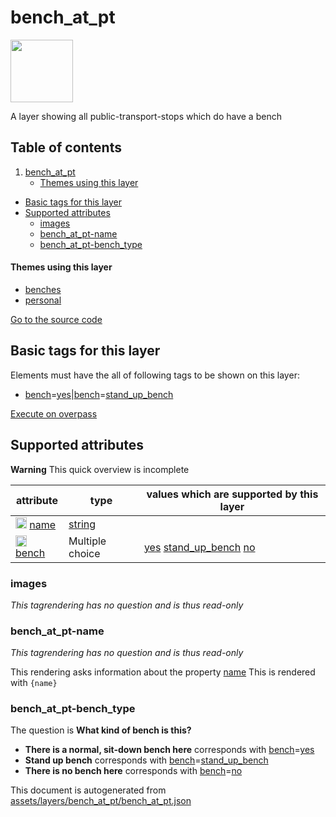 

 bench_at_pt 
=============



<img src='https://mapcomplete.osm.be/./assets/themes/benches/bench_public_transport.svg' height="100px"> 

A layer showing all public-transport-stops which do have a bench




## Table of contents

1. [bench_at_pt](#bench_at_pt)
      * [Themes using this layer](#themes-using-this-layer)
  - [Basic tags for this layer](#basic-tags-for-this-layer)
  - [Supported attributes](#supported-attributes)
    + [images](#images)
    + [bench_at_pt-name](#bench_at_pt-name)
    + [bench_at_pt-bench_type](#bench_at_pt-bench_type)










#### Themes using this layer 





  - [benches](https://mapcomplete.osm.be/benches)
  - [personal](https://mapcomplete.osm.be/personal)


[Go to the source code](https://github.com/pietervdvn/MapComplete/blob/develop/assets/layers/bench_at_pt/bench_at_pt.json)



 Basic tags for this layer 
---------------------------



Elements must have the all of following tags to be shown on this layer:



  - <a href='https://wiki.openstreetmap.org/wiki/Key:bench' target='_blank'>bench</a>=<a href='https://wiki.openstreetmap.org/wiki/Tag:bench%3Dyes' target='_blank'>yes</a>|<a href='https://wiki.openstreetmap.org/wiki/Key:bench' target='_blank'>bench</a>=<a href='https://wiki.openstreetmap.org/wiki/Tag:bench%3Dstand_up_bench' target='_blank'>stand_up_bench</a>


[Execute on overpass](http://overpass-turbo.eu/?Q=%5Bout%3Ajson%5D%5Btimeout%3A90%5D%3B(%20%20%20%20nwr%5B%22bench%22%3D%22yes%22%5D(%7B%7Bbbox%7D%7D)%3B%0A%20%20%20%20nwr%5B%22bench%22%3D%22stand_up_bench%22%5D(%7B%7Bbbox%7D%7D)%3B%0A)%3Bout%20body%3B%3E%3Bout%20skel%20qt%3B)



 Supported attributes 
----------------------



**Warning** This quick overview is incomplete



attribute | type | values which are supported by this layer
----------- | ------ | ------------------------------------------
[<img src='https://mapcomplete.osm.be/assets/svg/statistics.svg' height='18px'>](https://taginfo.openstreetmap.org/keys/name#values) [name](https://wiki.openstreetmap.org/wiki/Key:name) | [string](../SpecialInputElements.md#string) | 
[<img src='https://mapcomplete.osm.be/assets/svg/statistics.svg' height='18px'>](https://taginfo.openstreetmap.org/keys/bench#values) [bench](https://wiki.openstreetmap.org/wiki/Key:bench) | Multiple choice | [yes](https://wiki.openstreetmap.org/wiki/Tag:bench%3Dyes) [stand_up_bench](https://wiki.openstreetmap.org/wiki/Tag:bench%3Dstand_up_bench) [no](https://wiki.openstreetmap.org/wiki/Tag:bench%3Dno)




### images 



_This tagrendering has no question and is thus read-only_





### bench_at_pt-name 



_This tagrendering has no question and is thus read-only_

This rendering asks information about the property  [name](https://wiki.openstreetmap.org/wiki/Key:name) 
This is rendered with `{name}`



### bench_at_pt-bench_type 



The question is **What kind of bench is this?**





  - **There is a normal, sit-down bench here** corresponds with <a href='https://wiki.openstreetmap.org/wiki/Key:bench' target='_blank'>bench</a>=<a href='https://wiki.openstreetmap.org/wiki/Tag:bench%3Dyes' target='_blank'>yes</a>
  - **Stand up bench** corresponds with <a href='https://wiki.openstreetmap.org/wiki/Key:bench' target='_blank'>bench</a>=<a href='https://wiki.openstreetmap.org/wiki/Tag:bench%3Dstand_up_bench' target='_blank'>stand_up_bench</a>
  - **There is no bench here** corresponds with <a href='https://wiki.openstreetmap.org/wiki/Key:bench' target='_blank'>bench</a>=<a href='https://wiki.openstreetmap.org/wiki/Tag:bench%3Dno' target='_blank'>no</a>
 

This document is autogenerated from [assets/layers/bench_at_pt/bench_at_pt.json](https://github.com/pietervdvn/MapComplete/blob/develop/assets/layers/bench_at_pt/bench_at_pt.json)